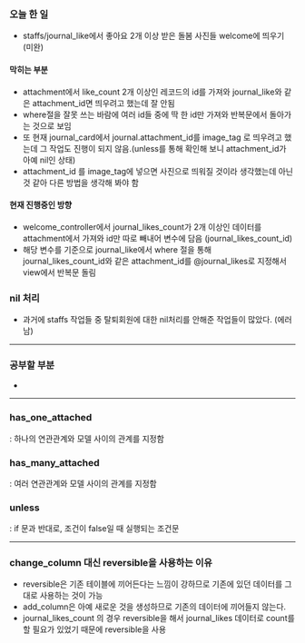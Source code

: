 ### 오늘 한 일 
- staffs/journal_like에서 좋아요 2개 이상 받은 돌봄 사진들 welcome에 띄우기 (미완) 

#### 막히는 부분 
- attachment에서 like_count 2개 이상인 레코드의 id를 가져와 journal_like와 같은 attachment_id면 띄우려고 했는데 잘 안됨 
- where절을 잘못 쓰는 바람에 여러 id들 중에 딱 한 id만 가져와 반복문에서 돌아가는 것으로 보임 
- 또 현재 journal_card에서 journal.attachment_id를 image_tag 로 띄우려고 했는데 그 작업도 진행이 되지 않음.(unless를 통해 확인해 보니 attachment_id가 아예 nil인 상태)
- attachment_id 를 image_tag에 넣으면 사진으로 띄워질 것이라 생각했는데 아닌 것 같아 다른 방법을 생각해 봐야 함 

#### 현재 진행중인 방향 
- welcome_controller에서 journal_likes_count가 2개 이상인 데이터를 attachment에서 가져와 id만 따로 빼내어 변수에 담음 (journal_likes_count_id)
- 해당 변수를 기준으로 journal_like에서 where 절을 통해 journal_likes_count_id와 같은 attachment_id를 @journal_likes로 지정해서 view에서 반복문 돌림 


### nil 처리 
- 과거에 staffs 작업들 중 탈퇴회원에 대한 nil처리를 안해준 작업들이 많았다. (에러남)

___________________________________________________

### 공부할 부분 
- 

___________________________________________________


### has_one_attached
: 하나의 연관관계와 모델 사이의 관계를 지정함

### has_many_attached
: 여러 연관관계와 모델 사이의 관계를 지정함

### unless
: if 문과 반대로, 조건이 false일 때 실행되는 조건문 


____________________

### change_column 대신 reversible을 사용하는 이유 
- reversible은 기존 테이블에 끼어든다는 느낌이 강하므로 기존에 있던 데이터를 그대로 사용하는 것이 가능
- add_column은 아예 새로운 것을 생성하므로 기존의 데이터에 끼어들지 않는다. 
- journal_likes_count 의 경우 reversible을 해서 journal_likes 데이터로 count를 할 필요가 있었기 때문에 reversible을 사용 
